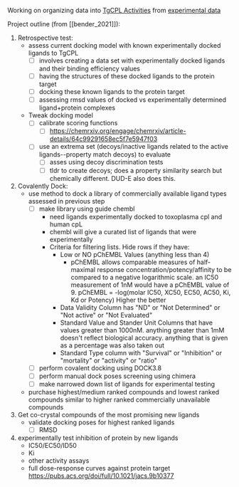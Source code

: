 Working on organizing data into [TgCPL Activities](https://docs.google.com/spreadsheets/d/1Lo0Nc6OFRyUe0arYsGTmi4eR1rFFTiq_GEcoAIC9rmE/edit?usp=sharing) from [experimental data](https://docs.google.com/spreadsheets/d/0B7YNPpJXYWK8cnFVWXFxMWJhZDV4dmM3LVZvNmFldDlCbTJV/edit?usp=sharing&ouid=104609175179432674295&resourcekey=0-q9aMd3mjCopFToB8Kx_lEA&rtpof=true&sd=true)

Project outline (from [[bender_2021]]):
1. Retrospective test:
	- assess current docking model with known experimentally docked ligands to TgCPL
		- [ ] involves creating a data set with experimentally docked ligands and their binding efficiency values 
		- [ ] having the structures of these docked ligands to the protein target 
		- [ ] docking these known ligands to the protein target
		- [ ] assessing rmsd values of docked vs experimentally determined ligand+protein complexes
	- Tweak docking model 
		- [ ] calibrate scoring functions 
			- [ ]  https://chemrxiv.org/engage/chemrxiv/article-details/64c99291658ec5f7e5947f03 
		- [ ] use an extrema set (decoys/inactive ligands related to the active ligands--property match decoys) to evaluate
			- [ ] asses using decoy discrimination tests 
			- [ ] tldr to create decoys; does a property similarity search but chemically different. DUD-E also does this. 
2. Covalently Dock: 
	- use method to dock a library of commercially available ligand types assessed in previous step
		- [ ] make library using guide chembl
			- need ligands experimentally docked to toxoplasma cpl and human cpL 
			- chembl will give a curated list of ligands that were experimentally 
			- Criteria for filtering lists. Hide rows if they have: 
				- Low or NO pChEMBL Values (anything less than 4)
					- pChEMBL allows comparable measures of half-maximal response concentration/potency/affinity to be compared to a negative logarithmic scale. an IC50 measurement of 1nM would have a pChEMBL value of 9. pChEMBL = -log(molar IC50, XC50, EC50, AC50, Ki, Kd or Potency) Higher the better
				- Data Validity Column has "ND" or "Not Determined" or "Not active" or "Not Evaluated"
				- Standard Value and Stander Unit Columns that have values greater than 1000nM. anything greater than 1mM doesn't reflect biological accuracy. anything that is given as a percentage was also taken out
				- Standard Type column with "Survival" or "Inhibition" or "mortality" or "activity" or "ratio"
		- [ ] perform covalent docking using DOCK3.8
		- [ ] perform manual dock poses screening using chimera 
		- [ ] make narrowed down list of ligands for experimental testing
	
	- purchase highest/medium ranked compounds and lowest ranked compounds similar to higher ranked commercially unavailable compounds 
3. Get co-crystal compounds of the most promising new ligands 
	- validate docking poses for highest ranked ligands
		- [ ] RMSD
4. experimentally test inhibition of protein by new ligands 
	- IC50/EC50/ID50 
	- Ki
	- other activity assays
	- full dose-response curves against protein target
https://pubs.acs.org/doi/full/10.1021/jacs.9b10377
